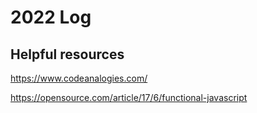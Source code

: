 # 2022 Log

## Helpful resources 

https://www.codeanalogies.com/

https://opensource.com/article/17/6/functional-javascript
